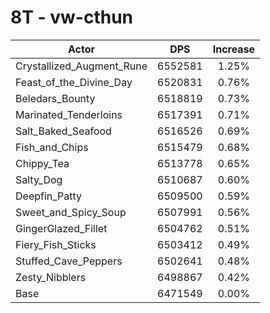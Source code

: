 # 8T - vw-cthun
| Actor | DPS | Increase |
|---|:---:|:---:|
|Crystallized_Augment_Rune|6552581|1.25%|
|Feast_of_the_Divine_Day|6520831|0.76%|
|Beledars_Bounty|6518819|0.73%|
|Marinated_Tenderloins|6517391|0.71%|
|Salt_Baked_Seafood|6516526|0.69%|
|Fish_and_Chips|6515479|0.68%|
|Chippy_Tea|6513778|0.65%|
|Salty_Dog|6510687|0.60%|
|Deepfin_Patty|6509500|0.59%|
|Sweet_and_Spicy_Soup|6507991|0.56%|
|GingerGlazed_Fillet|6504762|0.51%|
|Fiery_Fish_Sticks|6503412|0.49%|
|Stuffed_Cave_Peppers|6502641|0.48%|
|Zesty_Nibblers|6498867|0.42%|
|Base|6471549|0.00%|

